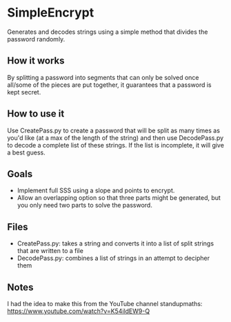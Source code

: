 # SimpleEncrypt
Generates and decodes strings using a simple method that divides the password randomly.

## How it works
By splitting a password into segments that can only be solved once all/some of the pieces are put together, it guarantees that a password is kept secret.

## How to use it
Use CreatePass.py to create a password that will be split as many times as you'd like (at a max of the length of the string) and then use DecodePass.py to decode a complete list of these strings. If the list is incomplete, it will give a best guess.

## Goals
- Implement full SSS using a slope and points to encrypt.
- Allow an overlapping option so that three parts might be generated, but you only need two parts to solve the password.

## Files
- CreatePass.py: takes a string and converts it into a list of split strings that are written to a file
- DecodePass.py: combines a list of strings in an attempt to decipher them

## Notes
I had the idea to make this from the YouTube channel standupmaths: https://www.youtube.com/watch?v=K54ildEW9-Q
